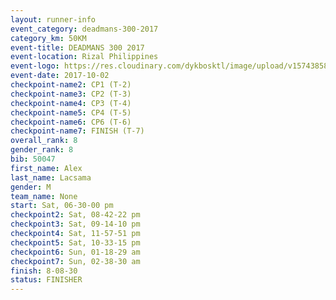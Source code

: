 ```yaml
---
layout: runner-info 
event_category: deadmans-300-2017 
category_km: 50KM 
event-title: DEADMANS 300 2017 
event-location: Rizal Philippines 
event-logo: https://res.cloudinary.com/dykbosktl/image/upload/v1574385898/Logo/2017-DM300-Logo_ljecaw.jpg 
event-date: 2017-10-02 
checkpoint-name2: CP1 (T-2) 
checkpoint-name3: CP2 (T-3) 
checkpoint-name4: CP3 (T-4) 
checkpoint-name5: CP4 (T-5) 
checkpoint-name6: CP6 (T-6) 
checkpoint-name7: FINISH (T-7) 
overall_rank: 8
gender_rank: 8
bib: 50047
first_name: Alex
last_name: Lacsama
gender: M
team_name: None
start: Sat, 06-30-00 pm
checkpoint2: Sat, 08-42-22 pm
checkpoint3: Sat, 09-14-10 pm
checkpoint4: Sat, 11-57-51 pm
checkpoint5: Sat, 10-33-15 pm
checkpoint6: Sun, 01-18-29 am
checkpoint7: Sun, 02-38-30 am
finish: 8-08-30
status: FINISHER
---
```

